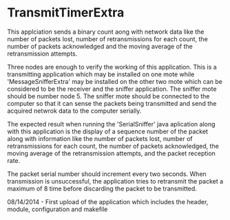 TransmitTimerExtra
==================
This applciation sends a binary count aong with network data like the number of packets lost, number of retransmissions for each count, the number of packets acknowledged and the moving average of the retransmission attempts.

Three nodes are enough to verify the working of this application. This is a transmitting application which may be installed on one mote while 'MessageSnifferExtra' may be installed on the other two mote which can be considered to be the receiver and the sniffer application. The sniffer mote should be number node 5.  The sniffer mote should be connected to the computer so that it can sense the packets being transmitted and send the acquired netwrok data to the computer serially.

The expected result when running the 'SerialSniffer' java aplication along with this application is the display of a sequence number of the packet along with information like the number of packets lost, number of retransmissions for each count, the number of packets acknowledged, the moving average of the retransmission attempts, and the packet reception rate.

The packet serial number should increment every two seconds. When transmission is unsuccessful, the application tries to retransmit the packet a maximum of 8 time before discarding the packet to be transmitted.




08/14/2014 - First upload of the application which includes the header, module, configuration and makefile
